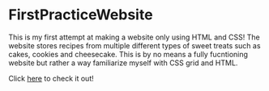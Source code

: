 # FirstPracticeWebsite
This is my first attempt at making a website only using HTML and CSS! The website stores recipes from multiple different types of sweet treats such as cakes, cookies and cheesecake. This is by no means a fully fucntioning website but rather a way familiarize myself with CSS grid and HTML.

Click [here](bakers-corner.netlify.app) to check it out!

